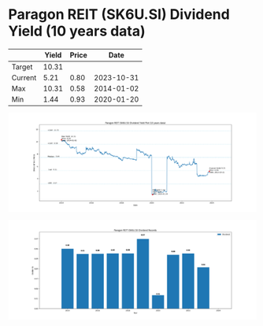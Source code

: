# Paragon REIT (SK6U.SI) Dividend Yield (10 years data)

|     | Yield   | Price | Date       |
|-----|---------|-------|------------|
| Target | 10.31 |  |  |
| Current | 5.21 | 0.80  | 2023-10-31 |
| Max | 10.31 | 0.58  | 2014-01-02 |
| Min | 1.44 | 0.93  | 2020-01-20 |

![Plot of Dividend Yield for Paragon REIT (SK6U.SI)](SK6U_div_10.png)

![Plot of Annual Dividend Per Unit for Paragon REIT (SK6U.SI)](SK6U_yearly_dpu.png)
